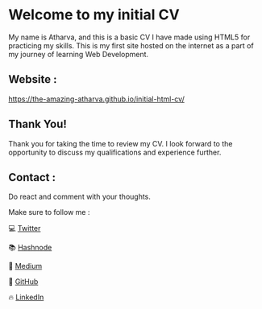 # Welcome to my initial CV
My name is Atharva, and this is a basic CV I have made using HTML5 for practicing my skills. This is my first site hosted on the internet as a part of my journey of learning Web Development.
## Website :
https://the-amazing-atharva.github.io/initial-html-cv/
## Thank You!
Thank you for taking the time to review my CV. I look forward to the opportunity to discuss my qualifications and experience further.
## Contact :
Do react and comment with your thoughts.

Make sure to follow me :

💻 [Twitter](https://twitter.com/atharvas_twt)

📚 [Hashnode](https://theamazingatharva.hashnode.dev/)

🎉 [Medium](https://medium.com/@atharvasalitriwrites)

📝 [GitHub](https://github.com/the-amazing-atharva)

🔥 [LinkedIn](https://www.linkedin.com/in/atharva-salitri-89342a25b/)
